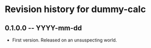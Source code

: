 # Revision history for dummy-calc

## 0.1.0.0 -- YYYY-mm-dd

* First version. Released on an unsuspecting world.
